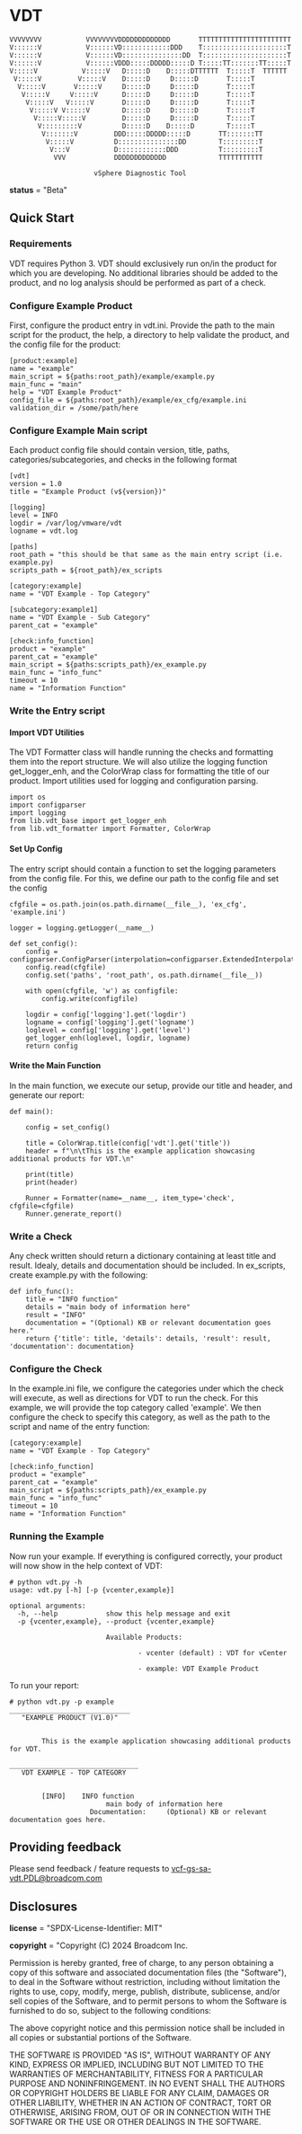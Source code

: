 # VDT
 ```                                                    
VVVVVVVV           VVVVVVVVDDDDDDDDDDDDD       TTTTTTTTTTTTTTTTTTTTTTT
V::::::V           V::::::VD::::::::::::DDD    T:::::::::::::::::::::T
V::::::V           V::::::VD:::::::::::::::DD  T:::::::::::::::::::::T
V::::::V           V::::::VDDD:::::DDDDD:::::D T:::::TT:::::::TT:::::T
 V:::::V           V:::::V   D:::::D    D:::::DTTTTTT  T:::::T  TTTTTT
  V:::::V         V:::::V    D:::::D     D:::::D       T:::::T        
   V:::::V       V:::::V     D:::::D     D:::::D       T:::::T        
    V:::::V     V:::::V      D:::::D     D:::::D       T:::::T        
     V:::::V   V:::::V       D:::::D     D:::::D       T:::::T        
      V:::::V V:::::V        D:::::D     D:::::D       T:::::T        
       V:::::V:::::V         D:::::D     D:::::D       T:::::T        
        V:::::::::V          D:::::D    D:::::D        T:::::T        
         V:::::::V         DDD:::::DDDDD:::::D       TT:::::::TT      
          V:::::V          D:::::::::::::::DD        T:::::::::T      
           V:::V           D::::::::::::DDD          T:::::::::T      
            VVV            DDDDDDDDDDDDD             TTTTTTTTTTT      

                      vSphere Diagnostic Tool
```

__status__ = "Beta"

## Quick Start

### Requirements

VDT requires Python 3.  VDT should exclusively run on/in the product for which you are developing.  No additional libraries should be added to the product, and no log analysis should be performed as part of a check.

### Configure Example Product

First, configure the product entry in vdt.ini.  Provide the path to the main script for the product, the help, a directory to help validate the product, and the config file for the product:
```
[product:example]
name = "example"
main_script = ${paths:root_path}/example/example.py
main_func = "main"
help = "VDT Example Product"
config_file = ${paths:root_path}/example/ex_cfg/example.ini
validation_dir = /some/path/here
```

### Configure Example Main script

Each product config file should contain version, title, paths, categories/subcategories, and checks in the following format

```
[vdt]
version = 1.0
title = "Example Product (v${version})"

[logging]
level = INFO
logdir = /var/log/vmware/vdt
logname = vdt.log

[paths]
root_path = "this should be that same as the main entry script (i.e. example.py)
scripts_path = ${root_path}/ex_scripts

[category:example]
name = "VDT Example - Top Category"

[subcategory:example1]
name = "VDT Example - Sub Category"
parent_cat = "example"

[check:info_function]
product = "example"
parent_cat = "example"
main_script = ${paths:scripts_path}/ex_example.py
main_func = "info_func"
timeout = 10
name = "Information Function"
```

### Write the Entry script

#### Import VDT Utilities
The VDT Formatter class will handle running the checks and formatting them into the report structure.  We will also utilize the logging function get_logger_enh, and the ColorWrap class for formatting the title of our product.  Import utilities used for logging and configuration parsing.

```
import os
import configparser
import logging
from lib.vdt_base import get_logger_enh
from lib.vdt_formatter import Formatter, ColorWrap
```

#### Set Up Config

The entry script should contain a function to set the logging parameters from the config file.  For this, we define our path to the config file and set the config

```
cfgfile = os.path.join(os.path.dirname(__file__), 'ex_cfg', 'example.ini')

logger = logging.getLogger(__name__)

def set_config():
    config = configparser.ConfigParser(interpolation=configparser.ExtendedInterpolation())
    config.read(cfgfile)
    config.set('paths', 'root_path', os.path.dirname(__file__))
    
	with open(cfgfile, 'w') as configfile:
        config.write(configfile)

    logdir = config['logging'].get('logdir')
    logname = config['logging'].get('logname')
    loglevel = config['logging'].get('level')
    get_logger_enh(loglevel, logdir, logname)
    return config
```

#### Write the Main Function
In the main function, we execute our setup, provide our title and header, and generate our report:

```
def main():

    config = set_config()

    title = ColorWrap.title(config['vdt'].get('title'))
    header = f"\n\tThis is the example application showcasing additional products for VDT.\n"

    print(title)
    print(header)

    Runner = Formatter(name=__name__, item_type='check', cfgfile=cfgfile)
    Runner.generate_report()
```

### Write a Check

Any check written should return a dictionary containing at least title and result.  Idealy, details and documentation should be included.  In ex_scripts, create example.py with the following:
```
def info_func():
    title = "INFO function"
    details = "main body of information here"
    result = "INFO"
    documentation = "(Optional) KB or relevant documentation goes here."
    return {'title': title, 'details': details, 'result': result, 'documentation': documentation}
```

### Configure the Check
In the example.ini file, we configure the categories under which the check will execute, as well as directions for VDT to run the check.  For this example, we will provide the top category called 'example'. We then configure the check to specify this category, as well as the path to the script and name of the entry function:
```
[category:example]
name = "VDT Example - Top Category"

[check:info_function]
product = "example"
parent_cat = "example"
main_script = ${paths:scripts_path}/ex_example.py
main_func = "info_func"
timeout = 10
name = "Information Function"
```

### Running the Example
Now run your example.  If everything is configured correctly, your product will now show in the help context of VDT:

```
# python vdt.py -h
usage: vdt.py [-h] [-p {vcenter,example}]

optional arguments:
  -h, --help            show this help message and exit
  -p {vcenter,example}, --product {vcenter,example}

                        Available Products:

                                - vcenter (default) : VDT for vCenter

                                - example: VDT Example Product

```

To run your report:

```
# python vdt.py -p example
______________________________
   "EXAMPLE PRODUCT (V1.0)"


        This is the example application showcasing additional products for VDT.

________________________________
   VDT EXAMPLE - TOP CATEGORY


        [INFO]    INFO function
                        main body of information here
                    Documentation:     (Optional) KB or relevant documentation goes here.
```

## Providing feedback
Please send feedback / feature requests to vcf-gs-sa-vdt.PDL@broadcom.com

## Disclosures
__license__ = "SPDX-License-Identifier: MIT"

__copyright__ = "Copyright (C) 2024 Broadcom Inc.

Permission is hereby granted, free of charge, to any person obtaining a copy of 
this software and associated documentation files (the "Software"), to deal in the 
Software without restriction, including without limitation the rights to use, 
copy, modify, merge, publish, distribute, sublicense, and/or sell copies of the 
Software, and to permit persons to whom the Software is furnished to do so, 
subject to the following conditions:

The above copyright notice and this permission notice shall be included in all 
copies or substantial portions of the Software.

THE SOFTWARE IS PROVIDED "AS IS", WITHOUT WARRANTY OF ANY KIND, EXPRESS OR IMPLIED, 
INCLUDING BUT NOT LIMITED TO THE WARRANTIES OF MERCHANTABILITY, FITNESS FOR A 
PARTICULAR PURPOSE AND NONINFRINGEMENT. IN NO EVENT SHALL THE AUTHORS OR COPYRIGHT 
HOLDERS BE LIABLE FOR ANY CLAIM, DAMAGES OR OTHER LIABILITY, WHETHER IN AN ACTION 
OF CONTRACT, TORT OR OTHERWISE, ARISING FROM, OUT OF OR IN CONNECTION WITH THE 
SOFTWARE OR THE USE OR OTHER DEALINGS IN THE SOFTWARE.
